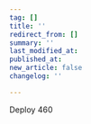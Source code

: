 ```yaml
---
tag: []
title: ''
redirect_from: []
summary: ''
last_modified_at: 
published_at: 
new_article: false
changelog: ''

---
```

Deploy 460